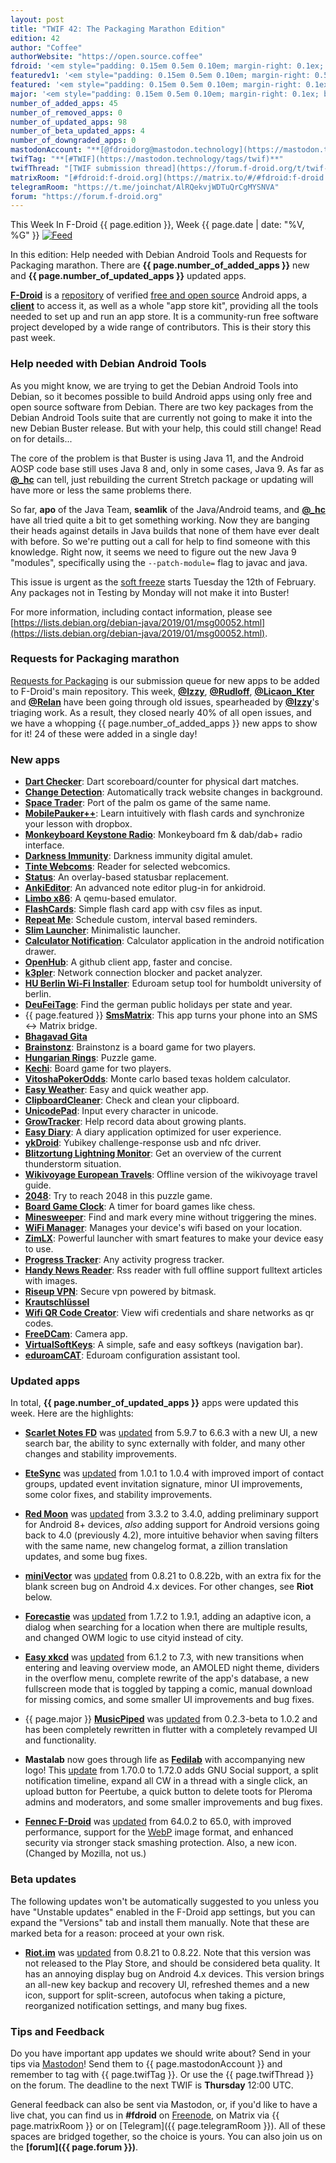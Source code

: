 ```yaml
---
layout: post
title: "TWIF 42: The Packaging Marathon Edition"
edition: 42
author: "Coffee"
authorWebsite: "https://open.source.coffee"
fdroid: '<em style="padding: 0.15em 0.5em 0.10em; margin-right: 0.1ex; border-style: solid; border-width: medium; border-radius: 1em; color: #0d47a1; font-style: normal; font-weight: bold;">F-Droid</em>'
featuredv1: '<em style="padding: 0.15em 0.5em 0.10em; margin-right: 0.5ex; box-shadow: 0.1em 0.05em 0.1em rgba(0, 0, 0, 0.3); border-radius: 1em; color: black; background: linear-gradient(orange, yellow);">Featured</em>'
featured: '<em style="padding: 0.15em 0.5em 0.10em; margin-right: 0.1ex; border-style: solid; border-width: medium; border-radius: 1em; color: orange; font-style: normal; font-weight: bold;">Featured</em>'
major: '<em style="padding: 0.15em 0.5em 0.10em; margin-right: 0.1ex; border-style: solid; border-width: medium; border-radius: 1em; color: #8ab000; font-style: normal; font-weight: bold;">Major</em>'
number_of_added_apps: 45
number_of_removed_apps: 0
number_of_updated_apps: 98
number_of_beta_updated_apps: 4
number_of_downgraded_apps: 0
mastodonAccount: "**[@fdroidorg@mastodon.technology](https://mastodon.technology/@fdroidorg)**"
twifTag: "**[#TWIF](https://mastodon.technology/tags/twif)**"
twifThread: "[TWIF submission thread](https://forum.f-droid.org/t/twif-submission-thread)"
matrixRoom: "[#fdroid:f-droid.org](https://matrix.to/#/#fdroid:f-droid.org)"
telegramRoom: "https://t.me/joinchat/AlRQekvjWDTuQrCgMYSNVA"
forum: "https://forum.f-droid.org"
---
```


This Week In F-Droid {{ page.edition }}, Week {{ page.date | date: "%V, %G" }} <a href="{{ site.baseurl }}/feed.xml"><img src="{{ site.baseurl }}/assets/Feed-icon-16x16.png" alt="Feed"></a>

In this edition: Help needed with Debian Android Tools and Requests for Packaging marathon.
There are **{{ page.number_of_added_apps }}** new and **{{ page.number_of_updated_apps }}** updated apps.

<!--more-->

**[F-Droid](https://f-droid.org/)** is a [repository](https://f-droid.org/packages/) of verified [free and open source](https://en.wikipedia.org/wiki/Free_and_open-source_software) Android apps, a **[client](https://f-droid.org/app/org.fdroid.fdroid)** to access it, as well as a whole "app store kit", providing all the tools needed to set up and run an app store. It is a community-run free software project developed by a wide range of contributors. This is their story this past week.

### Help needed with Debian Android Tools

As you might know, we are trying to get the Debian Android Tools into Debian, so it becomes possible to build Android apps using only free and open source software from Debian. There are two key packages from the Debian Android Tools suite that are currently not going to make it into the new Debian Buster release. But with your help, this could still change! Read on for details...

The core of the problem is that Buster is using Java 11, and the Android AOSP code base still uses Java 8 and, only in some cases, Java 9. As far as **[@\_hc](https://forum.f-droid.org/u/hans)** can tell, just rebuilding the current Stretch package or updating will have more or less the same problems there.

So far, **apo** of the Java Team, **seamlik** of the Java/Android teams, and **[@\_hc](https://forum.f-droid.org/u/hans)** have all tried quite a bit to get something working. Now they are banging their heads against details in Java builds that none of them have ever dealt with before. So we're putting out a call for help to find someone with this knowledge. Right now, it seems we need to figure out the new Java 9 "modules", specifically using the `--patch-module=` flag to javac and java.

This issue is urgent as the [soft freeze](https://release.debian.org/buster/freeze_policy.html) starts Tuesday the 12th of February. Any packages not in Testing by Monday will not make it into Buster!

For more information, including contact information, please see [https://lists.debian.org/debian-java/2019/01/msg00052.html](https://lists.debian.org/debian-java/2019/01/msg00052.html).

### Requests for Packaging marathon

[Requests for Packaging](https://gitlab.com/fdroid/rfp) is our submission queue for new apps to be added to F-Droid's main repository. This week, **[@Izzy](https://forum.f-droid.org/u/izzy)**, **[@Rudloff](https://forum.f-droid.org/u/rudloff)**, **[@Licaon\_Kter](https://forum.f-droid.org/u/Licaon_Kter)** and **[@Relan](https://forum.f-droid.org/u/relan)** have been going through old issues, spearheaded by **[@Izzy](https://forum.f-droid.org/u/izzy)**'s triaging work. As a result, they closed nearly 40% of all open issues, and we have a whopping {{ page.number_of_added_apps }} new apps to show for it! 24 of these were added in a single day!

### New apps

* **[Dart Checker](https://f-droid.org/app/com.DartChecker)**: Dart scoreboard/counter for physical dart matches.
* **[Change Detection](https://f-droid.org/app/com.bernaferrari.changedetection)**: Automatically track website changes in background.
* **[Space Trader](https://f-droid.org/app/com.brucelet.spacetrader)**: Port of the palm os game of the same name.
* **[MobilePauker++](https://f-droid.org/app/com.daniel.mobilepauker2)**: Learn intuitively with flash cards and synchronize your lesson with dropbox.
* **[Monkeyboard Keystone Radio](https://f-droid.org/app/com.freshollie.monkeyboard.keystoneradio)**: Monkeyboard fm & dab/dab+ radio interface.
* **[Darkness Immunity](https://f-droid.org/app/com.github.axet.darknessimmunity)**: Darkness immunity digital amulet.
* **[Tinte Webcoms](https://f-droid.org/app/com.halftough.webcomreader)**: Reader for selected webcomics.
* **[Status](https://f-droid.org/app/com.james.status)**: An overlay-based statusbar replacement.
* **[AnkiEditor](https://f-droid.org/app/com.jkcarino.ankieditor)**: An advanced note editor plug-in for ankidroid.
* **[Limbo x86](https://f-droid.org/app/com.limbo.emu.main)**: A qemu-based emulator.
* **[FlashCards](https://f-droid.org/app/com.quchen.flashcard)**: Simple flash card app with csv files as input.
* **[Repeat Me](https://f-droid.org/app/com.samarthdesai.repeatme)**: Schedule custom, interval based reminders.
* **[Slim Launcher](https://f-droid.org/app/com.sduduzog.slimlauncher)**: Minimalistic launcher.
* **[Calculator Notification](https://f-droid.org/app/com.tananaev.calculator)**: Calculator application in the android notification drawer.
* **[OpenHub](https://f-droid.org/app/com.thirtydegreesray.openhub)**: A github client app, faster and concise.
* **[k3pler](https://f-droid.org/app/com.tht.k3pler)**: Network connection blocker and packet analyzer.
* **[HU Berlin Wi-Fi Installer](https://f-droid.org/app/de.hu_berlin.eduroam)**: Eduroam setup tool for humboldt university of berlin.
* **[DeuFeiTage](https://f-droid.org/app/de.micmun.android.deufeitage)**: Find the german public holidays per state and year.
* {{ page.featured }} **[SmsMatrix](https://f-droid.org/app/eu.droogers.smsmatrix)**: This app turns your phone into an SMS <-> Matrix bridge.
* **[Bhagavad Gita](https://f-droid.org/app/eu.quelltext.gita)**
* **[Brainstonz](https://f-droid.org/app/eu.veldsoft.brainstonz)**: Brainstonz is a board game for two players.
* **[Hungarian Rings](https://f-droid.org/app/eu.veldsoft.hungarian.rings)**: Puzzle game.
* **[Kechi](https://f-droid.org/app/eu.veldsoft.kechi)**: Board game for two players.
* **[VitoshaPokerOdds](https://f-droid.org/app/eu.veldsoft.vitosha.poker.odds)**: Monte carlo based texas holdem calculator.
* **[Easy Weather](https://f-droid.org/app/github.vatsal.easyweatherdemo)**: Easy and quick weather app.
* **[ClipboardCleaner](https://f-droid.org/app/io.github.deweyreed.clipboardcleaner)**: Check and clean your clipboard.
* **[UnicodePad](https://f-droid.org/app/jp.ddo.hotmist.unicodepad)**: Input every character in unicode.
* **[GrowTracker](https://f-droid.org/app/me.anon.grow)**: Help record data about growing plants.
* **[Easy Diary](https://f-droid.org/app/me.blog.korn123.easydiary)**: A diary application optimized for user experience.
* **[ykDroid](https://f-droid.org/app/net.pp3345.ykdroid)**: Yubikey challenge-response usb and nfc driver.
* **[Blitzortung Lightning Monitor](https://f-droid.org/app/org.blitzortung.android.app)**: Get an overview of the current thunderstorm situation.
* **[Wikivoyage European Travels](https://f-droid.org/app/org.kiwix.kiwixcustomwikivoyageeurope)**: Offline version of the wikivoyage travel guide.
* **[2048](https://f-droid.org/app/org.secuso.privacyfriendly2048)**: Try to reach 2048 in this puzzle game.
* **[Board Game Clock](https://f-droid.org/app/org.secuso.privacyfriendlyboardgameclock)**: A timer for board games like chess.
* **[Minesweeper](https://f-droid.org/app/org.secuso.privacyfriendlyminesweeper)**: Find and mark every mine without triggering the mines.
* **[WiFi Manager](https://f-droid.org/app/org.secuso.privacyfriendlywifimanager)**: Manages your device's wifi based on your location.
* **[ZimLX](https://f-droid.org/app/org.zimmob.zimlx)**: Powerful launcher with smart features to make your device easy to use.
* **[Progress Tracker](https://f-droid.org/app/pl.kuben.progressapp)**: Any activity progress tracker.
* **[Handy News Reader](https://f-droid.org/app/ru.yanus171.feedexfork)**: Rss reader with full offline support fulltext articles with images.
* **[Riseup VPN](https://f-droid.org/app/se.leap.riseupvpn)**: Secure vpn powered by bitmask.
* **[Krautschlüssel](https://f-droid.org/app/space.kraut.schluessel)**
* **[Wifi QR Code Creator](https://f-droid.org/app/tk.superl2.xwifi)**: View wifi credentials and share networks as qr codes.
* **[FreeDCam](https://f-droid.org/app/troop.com.freedcam)**: Camera app.
* **[VirtualSoftKeys](https://f-droid.org/app/tw.com.daxia.virtualsoftkeys)**: A simple, safe and easy softkeys (navigation bar).
* **[eduroamCAT](https://f-droid.org/app/uk.ac.swansea.eduroamcat)**: Eduroam configuration assistant tool.

### Updated apps

In total, **{{ page.number_of_updated_apps }}** apps were updated this week. Here are the highlights:

* **[Scarlet Notes FD](https://f-droid.org/app/com.bijoysingh.quicknote)** was [updated](https://github.com/BijoySingh/Scarlet-Notes/releases) from 5.9.7 to 6.6.3 with a new UI, a new search bar, the ability to sync externally with folder, and many other changes and stability improvements.

* **[EteSync](https://f-droid.org/app/com.etesync.syncadapter)** was [updated](https://github.com/etesync/android/blob/HEAD/ChangeLog.md) from 1.0.1 to 1.0.4 with improved import of contact groups, updated event invitation signature, minor UI improvements, some color fixes, and stability improvements.

* **[Red Moon](https://f-droid.org/app/com.jmstudios.redmoon)** was [updated](https://github.com/LibreShift/red-moon/blob/HEAD/app/src/main/assets/changelog.md) from 3.3.2 to 3.4.0, adding preliminary support for Android 8+ devices, _also_ adding support for Android versions going back to 4.0 (previously 4.2), more intuitive behavior when saving filters with the same name, new changelog format, a zillion translation updates, and some bug fixes.

* **[miniVector](https://f-droid.org/app/com.lavadip.miniVector)** was [updated](https://github.com/LiMium/mini-vector-android/blob/HEAD/CHANGES.rst) from 0.8.21 to 0.8.22b, with an extra fix for the blank screen bug on Android 4.x devices. For other changes, see **Riot** below.

* **[Forecastie](https://f-droid.org/app/cz.martykan.forecastie)** was [updated](https://github.com/martykan/forecastie/releases) from 1.7.2 to 1.9.1, adding an adaptive icon, a dialog when searching for a location when there are multiple results, and changed OWM logic to use cityid instead of city.

* **[Easy xkcd](https://f-droid.org/app/de.tap.easy_xkcd)** was [updated](https://github.com/T-Rex96/Easy_xkcd/blob/HEAD/CHANGELOG.md) from 6.1.2 to 7.3, with new transitions when entering and leaving overview mode, an AMOLED night theme, dividers in the overflow menu, complete rewrite of the app's database, a new fullscreen mode that is toggled by tapping a comic, manual download for missing comics, and some smaller UI improvements and bug fixes.

* {{ page.major }} **[MusicPiped](https://f-droid.org/app/deep.ryd.rydplayer)** was [updated](https://github.com/deep-gaurav/MusicPiped/releases) from 0.2.3-beta to 1.0.2 and has been completely rewritten in flutter with a completely revamped UI and functionality.

* **Mastalab** now goes through life as **[Fedilab](https://f-droid.org/app/fr.gouv.etalab.mastodon)** with accompanying new logo! This [update](https://gitlab.com/tom79/mastalab/tags) from 1.70.0 to 1.72.0 adds GNU Social support, a split notification timeline, expand all CW in a thread with a single click, an upload button for Peertube, a quick button to delete toots for Pleroma admins and moderators, and some smaller improvements and bug fixes.

* **[Fennec F-Droid](https://f-droid.org/app/org.mozilla.fennec_fdroid)** was [updated](https://www.mozilla.org/en-US/firefox/android/notes/) from 64.0.2 to 65.0, with improved performance, support for the [WebP](https://developers.google.com/speed/webp/) image format, and enhanced security via stronger stack smashing protection. Also, a new icon. (Changed by Mozilla, not us.)

### Beta updates

The following updates won't be automatically suggested to you unless you have "Unstable updates" enabled in the F-Droid app settings, but you can expand the "Versions" tab and install them manually. Note that these are marked beta for a reason: proceed at your own risk.

* **[Riot.im](https://f-droid.org/app/im.vector.alpha)** was [updated](https://github.com/vector-im/riot-android/blob/HEAD/CHANGES.rst) from 0.8.21 to 0.8.22. Note that this version was not released to the Play Store, and should be considered beta quality. It has an annoying display bug on Android 4.x devices. This version brings an all-new key backup and recovery UI, refreshed themes and a new icon, support for split-screen, autofocus when taking a picture, reorganized notification settings, and many bug fixes.

### Tips and Feedback

Do you have important app updates we should write about? Send in your tips via [Mastodon](https://joinmastodon.org)! Send them to {{ page.mastodonAccount }} and remember to tag with {{ page.twifTag }}. Or use the {{ page.twifThread }} on the forum. The deadline to the next TWIF is **Thursday** 12:00 UTC.

General feedback can also be sent via Mastodon, or, if you'd like to have a live chat, you can find us in **#fdroid** on [Freenode](https://freenode.net), on Matrix via {{ page.matrixRoom }} or on [Telegram]({{ page.telegramRoom }}). All of these spaces are bridged together, so the choice is yours. You can also join us on the **[forum]({{ page.forum }})**.
